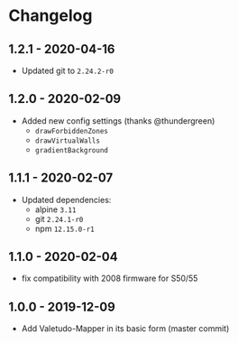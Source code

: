 # Changelog

## 1.2.1 - 2020-04-16

* Updated git to `2.24.2-r0`


## 1.2.0 - 2020-02-09

* Added new config settings (thanks @thundergreen)
  * `drawForbiddenZones`
  * `drawVirtualWalls`
  * `gradientBackground`


## 1.1.1 - 2020-02-07

* Updated dependencies:
  * alpine `3.11`
  * git `2.24.1-r0`
  * npm `12.15.0-r1`


## 1.1.0 - 2020-02-04

* fix compatibility with 2008 firmware for S50/55


## 1.0.0 - 2019-12-09

* Add Valetudo-Mapper in its basic form (master commit)
